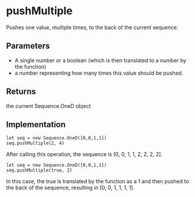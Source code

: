 # pushMultiple

Pushes one value, multiple times, to the back of the current sequence.


## Parameters
- A single number or a boolean (which is then translated to a number by the function)
- a number representing how many times this value should be pushed. 

## Returns
the current Sequence.OneD object


## Implementation

```tsx
let seq = new Sequence.OneD([0,0,1,1])
seq.pushMultiple(2, 4)
```

After calling this operation, the sequence is [0, 0, 1, 1, 2, 2, 2, 2]. 


```tsx
let seq = new Sequence.OneD([0,0,1,1])
seq.pushMultiple(true, 2)
```
In this case, the true is translated by the function as a 1 and then pushed to the back of the sequence, resulting in [0, 0, 1, 1, 1, 1]. 



